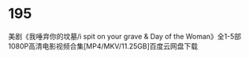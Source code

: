 # 195
美剧《我唾弃你的坟墓/i spit on your grave &amp; Day of the Woman》全1-5部1080P高清电影视频合集[MP4/MKV/11.25GB]百度云网盘下载
